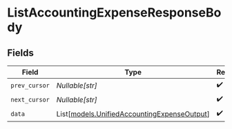 # ListAccountingExpenseResponseBody


## Fields

| Field                                                                                      | Type                                                                                       | Required                                                                                   | Description                                                                                |
| ------------------------------------------------------------------------------------------ | ------------------------------------------------------------------------------------------ | ------------------------------------------------------------------------------------------ | ------------------------------------------------------------------------------------------ |
| `prev_cursor`                                                                              | *Nullable[str]*                                                                            | :heavy_check_mark:                                                                         | N/A                                                                                        |
| `next_cursor`                                                                              | *Nullable[str]*                                                                            | :heavy_check_mark:                                                                         | N/A                                                                                        |
| `data`                                                                                     | List[[models.UnifiedAccountingExpenseOutput](../models/unifiedaccountingexpenseoutput.md)] | :heavy_check_mark:                                                                         | N/A                                                                                        |